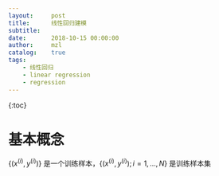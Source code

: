 ```yaml
---
layout:     post
title:      线性回归建模
subtitle:   
date:       2018-10-15 00:00:00
author:     mzl
catalog:    true
tags:
    - 线性回归
    - linear regression
    - regression
---
```


{:toc}

# 基本概念

$\{ (x^(i), y^(i)) \}$ 是一个训练样本，$\{ (x^(i), y^(i)); i=1, \dots, N \}$ 是训练样本集

